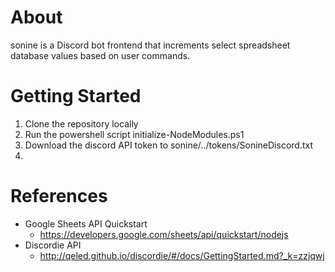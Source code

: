 # About
sonine is a Discord bot frontend that increments select spreadsheet database values based on user commands.



# Getting Started
1. Clone the repository locally
2. Run the powershell script initialize-NodeModules.ps1
3. Download the discord API token to sonine/../tokens/SonineDiscord.txt
4. 




# References
- Google Sheets API Quickstart
  - https://developers.google.com/sheets/api/quickstart/nodejs
- Discordie API
  - http://qeled.github.io/discordie/#/docs/GettingStarted.md?_k=zzjqwj
